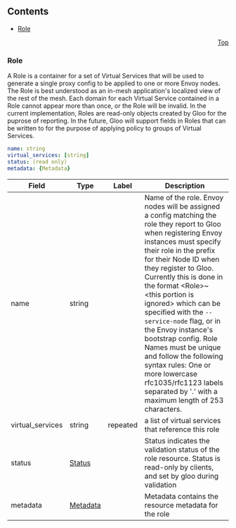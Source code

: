 <a name="top"></a>

## Contents
  - [Role](#v1.Role)



<a name="role"></a>
<p align="right"><a href="#top">Top</a></p>




<a name="v1.Role"></a>

### Role
A Role is a container for a set of Virtual Services that will be used to generate a single proxy config
to be applied to one or more Envoy nodes. The Role is best understood as an in-mesh application&#39;s localized view
of the rest of the mesh.
Each domain for each Virtual Service contained in a Role cannot appear more than once, or the Role
will be invalid.
In the current implementation, Roles are read-only objects created by Gloo for the puprose of reporting.
In the future, Gloo will support fields in Roles that can be written to for the purpose of applying policy
to groups of Virtual Services.


```yaml
name: string
virtual_services: [string]
status: (read only)
metadata: {Metadata}

```
| Field | Type | Label | Description |
| ----- | ---- | ----- | ----------- |
| name | string |  | Name of the role. Envoy nodes will be assigned a config matching the role they report to Gloo when registering Envoy instances must specify their role in the prefix for their Node ID when they register to Gloo. Currently this is done in the format &lt;Role&gt;~&lt;this portion is ignored&gt; which can be specified with the `--service-node` flag, or in the Envoy instance&#39;s bootstrap config. Role Names must be unique and follow the following syntax rules: One or more lowercase rfc1035/rfc1123 labels separated by &#39;.&#39; with a maximum length of 253 characters. |
| virtual_services | string | repeated | a list of virtual services that reference this role |
| status | [Status](status.md#v1.Status) |  | Status indicates the validation status of the role resource. Status is read-only by clients, and set by gloo during validation |
| metadata | [Metadata](metadata.md#v1.Metadata) |  | Metadata contains the resource metadata for the role |





 

 

 

